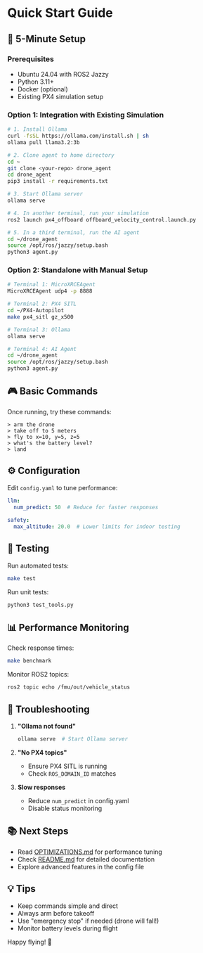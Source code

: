 # Quick Start Guide

## 🚀 5-Minute Setup

### Prerequisites
- Ubuntu 24.04 with ROS2 Jazzy
- Python 3.11+
- Docker (optional)
- Existing PX4 simulation setup

### Option 1: Integration with Existing Simulation

```bash
# 1. Install Ollama
curl -fsSL https://ollama.com/install.sh | sh
ollama pull llama3.2:3b

# 2. Clone agent to home directory
cd ~
git clone <your-repo> drone_agent
cd drone_agent
pip3 install -r requirements.txt

# 3. Start Ollama server
ollama serve

# 4. In another terminal, run your simulation
ros2 launch px4_offboard offboard_velocity_control.launch.py

# 5. In a third terminal, run the AI agent
cd ~/drone_agent
source /opt/ros/jazzy/setup.bash
python3 agent.py
```

### Option 2: Standalone with Manual Setup

```bash
# Terminal 1: MicroXRCEAgent
MicroXRCEAgent udp4 -p 8888

# Terminal 2: PX4 SITL
cd ~/PX4-Autopilot
make px4_sitl gz_x500

# Terminal 3: Ollama
ollama serve

# Terminal 4: AI Agent
cd ~/drone_agent
source /opt/ros/jazzy/setup.bash
python3 agent.py
```

## 🎮 Basic Commands

Once running, try these commands:

```
> arm the drone
> take off to 5 meters
> fly to x=10, y=5, z=5
> what's the battery level?
> land
```

## ⚙️ Configuration

Edit `config.yaml` to tune performance:

```yaml
llm:
  num_predict: 50  # Reduce for faster responses
  
safety:
  max_altitude: 20.0  # Lower limits for indoor testing
```

## 🧪 Testing

Run automated tests:
```bash
make test
```

Run unit tests:
```bash
python3 test_tools.py
```

## 📊 Performance Monitoring

Check response times:
```bash
make benchmark
```

Monitor ROS2 topics:
```bash
ros2 topic echo /fmu/out/vehicle_status
```

## 🐛 Troubleshooting

1. **"Ollama not found"**
   ```bash
   ollama serve  # Start Ollama server
   ```

2. **"No PX4 topics"**
   - Ensure PX4 SITL is running
   - Check `ROS_DOMAIN_ID` matches

3. **Slow responses**
   - Reduce `num_predict` in config.yaml
   - Disable status monitoring

## 📚 Next Steps

- Read [OPTIMIZATIONS.md](OPTIMIZATIONS.md) for performance tuning
- Check [README.md](README.md) for detailed documentation
- Explore advanced features in the config file

## 💡 Tips

- Keep commands simple and direct
- Always arm before takeoff
- Use "emergency stop" if needed (drone will fall!)
- Monitor battery levels during flight

Happy flying! 🚁